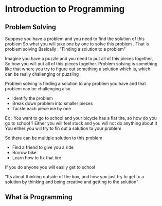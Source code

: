 <h1> Introduction to Programming </h1>

<h2>Problem Solving </h2>

Suppose you have a problem and you need to find the solution of this problem So what you will take one by one to solve this problem . That is problem solving
Basically : "Finding a solution to a problem"

Imagine you have a puzzle and you need to put all of this pieces together, So how you will put all of this pieces together. Problem solving is something like that where you try to figure out something a solution which is, which can be really challenging or puzzling

Problem solving is finding a solution to any problem you have and that problem can be challenging also

<ul> 
  <li> Identify the problem</li>
  <li> Break down problem into smaller pieces</li>
  <li> Tackle each piece ine by one</li>
</ul>

Ex : You want to go to school and your bicycle has a flat tire, so how do you go to school ?
Either you will feel stuck
and you will not do anything about it
You either you will try to fin out a solution to your problem

So there can be multiple solution to this problem

<ul> 
  <li>Find a friend to give you a ride</li>
  <li>Borrow bike</li>
  <li>Learn how to fix that tire</li>
</ul>

If you do anyone you will easily get to school

"Its about thinking outside of the box, and how you just try to get to a solution by thinking and being creative and getting to the solution"

<h2>What is Programming</h2>
